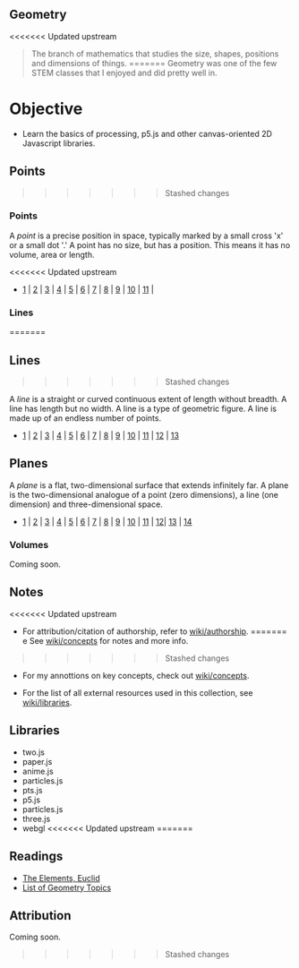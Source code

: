 ## Geometry

<<<<<<< Updated upstream
> The branch of mathematics that studies the size, shapes, positions and dimensions of things. 
=======
Geometry was one of the few STEM classes that I enjoyed and did pretty well in. 

# Objective

* Learn the basics of processing, p5.js and other canvas-oriented 2D Javascript libraries.

## Points
>>>>>>> Stashed changes

### Points

A *point* is a precise position in space, typically marked by a small cross 'x' or a small dot '.' A point has no size, but has a position. This means it has no volume, area or length.

<<<<<<< Updated upstream
* [1](https://hiiambradkim.github.io/geometry/points/1) | [2](https://hiiambradkim.github.io/geometry/points/2) | [3](https://hiiambradkim.github.io/geometry/points/3) | [4](https://hiiambradkim.github.io/geometry/points/4) | [5](https://hiiambradkim.github.io/geometry/points/5) | [6](https://hiiambradkim.github.io/geometry/points/6) | [7](https://hiiambradkim.github.io/geometry/points/7) | [8](https://hiiambradkim.github.io/geometry/points/8) | [9](https://hiiambradkim.github.io/geometry/points/9) | [10](https://hiiambradkim.github.io/geometry/points/10) | [11](https://hiiambradkim.github.io/geometry/points/11) |

### Lines
=======
## Lines
>>>>>>> Stashed changes

A *line* is a straight or curved continuous extent of length without breadth. A line has length but no width. A line is a type of geometric figure. A line is made up of an endless number of points.

* [1](https://hiiambradkim.github.io/geometry/lines/1) | [2](https://hiiambradkim.github.io/geometry/lines/2) | [3](https://hiiambradkim.github.io/geometry/lines/3) | [4](https://hiiambradkim.github.io/geometry/lines/4) | [5](https://hiiambradkim.github.io/geometry/lines/5) | [6](https://hiiambradkim.github.io/geometry/lines/6) | [7](https://hiiambradkim.github.io/geometry/lines/7) | [8](https://hiiambradkim.github.io/geometry/lines/8) | [9](https://hiiambradkim.github.io/geometry/lines/9) | [10](https://hiiambradkim.github.io/geometry/lines/10) | [11](https://hiiambradkim.github.io/geometry/lines/11) | [12](https://hiiambradkim.github.io/geometry/lines/12) | [13](https://hiiambradkim.github.io/geometry/lines/13)

## Planes

A *plane* is a flat, two-dimensional surface that extends infinitely far. A plane is the two-dimensional analogue of a point (zero dimensions), a line (one dimension) and three-dimensional space.

* [1](https://hiiambradkim.github.io/geometry/planes/1) | [2](https://hiiambradkim.github.io/geometry/planes/2) | [3](https://hiiambradkim.github.io/geometry/planes/3) | [4](https://hiiambradkim.github.io/geometry/planes/4) | [5](https://hiiambradkim.github.io/geometry/planes/5) | [6](https://hiiambradkim.github.io/geometry/planes/6) | [7](https://hiiambradkim.github.io/geometry/planes/7) | [8](https://hiiambradkim.github.io/geometry/planes/8) | [9](https://hiiambradkim.github.io/geometry/planes/9) | [10](https://hiiambradkim.github.io/geometry/planes/10) | [11](https://hiiambradkim.github.io/geometry/planes/11) | [12](https://hiiambradkim.github.io/geometry/planes/12)|  [13](https://hiiambradkim.github.io/geometry/planes/13) | [14](https://hiiambradkim.github.io/geometry/planes/14)

### Volumes

Coming soon.

## Notes
<<<<<<< Updated upstream

* For attribution/citation of authorship, refer to [wiki/authorship](https://github.com/hiiambradkim/sketches/wiki/authors).
=======
e
See [wiki/concepts](https://github.com/hiiambradkim/sketches/wiki/Concepts) for notes and more info. 
>>>>>>> Stashed changes

* For my annottions on key concepts, check out [wiki/concepts](https://github.com/hiiambradkim/sketches/wiki/Concepts).

* For the list of all external resources used in this collection, see [wiki/libraries](https://github.com/hiiambradkim/sketches/wiki/Libraries).

## Libraries

* two.js
* paper.js
* anime.js
* particles.js
* pts.js
* p5.js
* particles.js
* three.js
* webgl
<<<<<<< Updated upstream
=======

## Readings

* [The Elements, Euclid]()
* [List of Geometry Topics](https://en.wikipedia.org/wiki/List_of_geometry_topics)

## Attribution

Coming soon.
>>>>>>> Stashed changes

